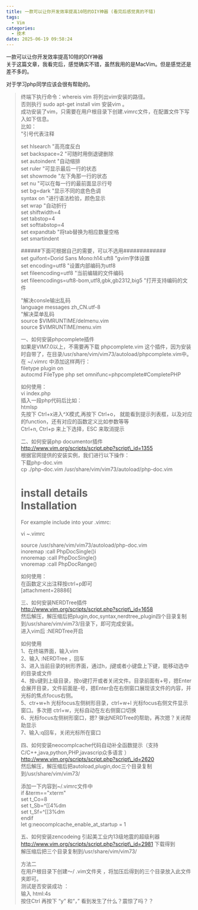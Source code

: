 ```yaml
---
title: 一款可以让你开发效率提高10陪的DIY神器 (看完后感觉真的不错)
tags:
  - Vim
categories:
  - 技术
date: 2025-06-19 09:58:24
---
```


一款可以让你开发效率提高10陪的DIY神器   
关于这篇文章，我看完后，感觉确实不错，虽然我用的是MacVim。但是感觉还是差不多的。

对于学习php同学应该会很有帮助的。

> 终端下执行命令：whereis vim     将列出vim安装的路径。  
> 否则执行 sudo apt-get install vim 安装vim 。  
> 成功安装了vim，只需要在用户根目录下创建.vimrc文件，在配置文件下写入如下信息。  
> 比如：  
> "引号代表注释  
>   
> set hlsearch                  "高亮度反白  
> set backspace=2               "可随时用倒退键删除  
> set autoindent                 "自动缩排  
> set ruler                      "可显示最后一行的状态  
> set showmode                 "左下角那一行的状态  
> set nu                        "可以在每一行的最前面显示行号  
> set bg=dark                   "显示不同的底色色调  
> syntax on                     "进行语法检验，颜色显示  
> set wrap                      "自动折行  
> set shiftwidth=4  
> set tabstop=4  
> set softtabstop=4  
> set expandtab                  "将tab替换为相应数量空格  
> set smartindent  
>   
> ######下面可根据自己的需要，可以不选用#############  
> set guifont=Dorid Sans Mono:h14:uft8  "gvim字体设置  
> set encoding=utf8               "设置内部编码为utf8  
> set fileencoding=utf8            "当前编辑的文件编码  
> set fileencodings=uft8-bom,utf8,gbk,gb2312,big5   "打开支持编码的文件  
>   
> "解决consle输出乱码  
> language messages zh\_CN.utf-8  
> "解决菜单乱码  
> source $VIMRUNTIME/delmenu.vim  
> source $VIMRUNTIME/menu.vim  
>   
>   
> 一、如何安装phpcomplete插件  
> 如果是VIM7.0以上，不需要再下载 phpcomplete.vim 这个插件，因为安装时自带了，在目录/usr/share/vim/vim73/autoload/phpcomplete.vim中。  
> 在 ~/.vimrc 中添加这样两行：  
> filetype plugin on                                              
> autocmd FileType php set omnifunc=phpcomplete#CompletePHP  
>   
> 如何使用：  
> vi index.php  
> 插入一段php代码后比如：  
> htmlsp  
> 先按下 Ctrl+x进入^X模式,再按下 Ctrl+o， 就能看到提示列表框，以及对应的function，还有对应的函数定义比如参数等等  
> Ctrl+n, Ctrl+p 来上下选择，ESC 来取消提示  
>   
> 二、如何安装php documentor插件  
> http://www.vim.org/scripts/script.php?script\_id=1355  
> 根据官网提供的安装实例，我们进行以下操作：  
> 下载php-doc.vim  
> cp ./php-doc.vim /usr/share/vim/vim73/autoload/php-doc.vim  
>   
> install details  
> Installation  
> =========  
>   
> For example include into your .vimrc:  
>   
> vi  ~\.vimrc  
>   
> source /usr/share/vim/vim73/autoload/php-doc.vim  
> inoremap <C-P> <ESC>:call PhpDocSingle()<CR>i  
> nnoremap <C-P> :call PhpDocSingle()<CR>  
> vnoremap <C-P> :call PhpDocRange()<CR>  
>   
> 如何使用：  
> 在函数定义出注释按ctrl+p即可  
> [attachment=28886]  
>   
> 三、如何安装NERDTree插件  
> http://www.vim.org/scripts/script.php?script\_id=1658  
> 然后解压，解压缩后把plugin,doc,syntax,nerdtree\_plugin四个目录复制到/usr/share/vim/vim73/目录下，即可完成安装。  
> 进入vim后 :NERDTree开启  
>   
> 如何使用  
> 1、在终端界面，输入vim  
> 2、输入  :NERDTree ，回车  
> 3、进入当前目录的树形界面，通过h，j键或者小键盘上下键，能移动选中的目录或文件  
> 4、按u键到上级目录，按o键打开或者关闭文件。目录前面有+号，摁Enter会展开目录，文件前面是-号，摁Enter会在右侧窗口展现该文件的内容，并光标的焦点focus右侧。  
> 5、ctr+w+h  光标focus左侧树形目录，ctrl+w+l 光标focus右侧文件显示窗口。多次摁 ctrl+w，光标自动在左右侧窗口切换  
> 6、光标focus左侧树形窗口，摁? 弹出NERDTree的帮助，再次摁？关闭帮助显示  
> 7、输入:q回车，关闭光标所在窗口  
>   
> 四、如何安装neocomplcache代码自动补全函数提示（支持C/C++,java,python,PHP,javascrip众多语言 ）  
> http://www.vim.org/scripts/script.php?script\_id=2620  
> 然后解压，解压缩后把autoload,plugin,doc三个目录复制到/usr/share/vim/vim73/  
>   
> 添加一下内容到~/.vimrc文件中  
> if &term=="xterm"  
>   set t\_Co=8  
>   set t\_Sb=^[[4%dm  
>   set t\_Sf=^[[3%dm  
> endif  
> let g:neocomplcache\_enable\_at\_startup = 1  
>   
>   
> 五、如何安装zencodeing   引起美工业内13级地震的超级利器  
> http://www.vim.org/scripts/script.php?script\_id=2981 下载得到  
> 解压缩后把三个目录复制到/usr/share/vim/vim73/  
>   
> 方法二  
> 在用户根目录下创建～/ .vim文件夹 ，将加压后得到的三个目录放入此文件夹即可。  
> 测试是否安装成功 ：  
> 输入 html:4s  
> 按住Ctrl 再按下 “y” 和“，” 看到发生了什么？震惊了吗？？
